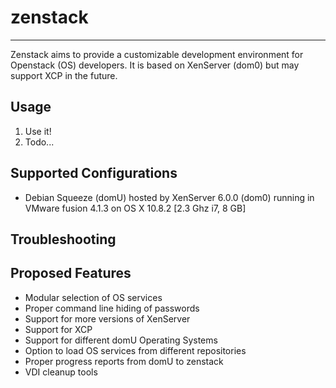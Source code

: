 <h1>zenstack</h1>
<hr/>
Zenstack aims to provide a customizable development environment for Openstack (OS) developers. It is based on XenServer (dom0) but may support XCP in the future.

<h2>Usage</h2>
<ol>
  <li>Use it!</li>
  <li>Todo...</li>
</ol>

<h2>Supported Configurations</h2>
<ul>
  <li>Debian Squeeze (domU) hosted by XenServer 6.0.0 (dom0) running in VMware fusion 4.1.3 on OS X 10.8.2 [2.3 Ghz i7, 8 GB]</li>
</ul>

<h2>Troubleshooting</h2>

<h2>Proposed Features</h2>
<ul>
  <li>Modular selection of OS services</li>
  <li>Proper command line hiding of passwords</li>
  <li>Support for more versions of XenServer</li>
  <li>Support for XCP</li>
  <li>Support for different domU Operating Systems</li>
  <li>Option to load OS services from different repositories</li>
  <li>Proper progress reports from domU to zenstack</li>
  <li>VDI cleanup tools</li>
</ul>
